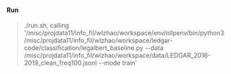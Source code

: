 
#### Run 
> ./run.sh, calling '/misc/projdata11/info_fil/wlzhao/workspace/env/nllpenv/bin/python3 /misc/projdata11/info_fil/wlzhao/workspace/ledgar-code/classification/legalbert_baseline.py --data /misc/projdata11/info_fil/wlzhao/workspace/data/LEDGAR_2016-2019_clean_freq100.jsonl --mode train'
